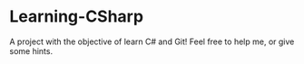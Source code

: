 # Learning-CSharp
A project with the objective of learn C# and Git! Feel free to help me, or give some hints.
